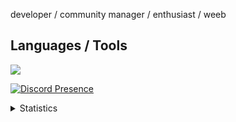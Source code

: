 <p> developer / community manager / enthusiast / weeb </p>

## Languages / Tools
<img src="https://skillicons.dev/icons?i=js,ts,html,css,lua,python,nodejs,vscode,cloudflare,mongodb,git,docker,discord" />

[![Discord Presence](https://lanyard.cnrad.dev/api/697541992770437130)](https://discord.com/users/697541992770437130)

<details>
  <summary>Statistics</summary>
  
  [![Jay's GitHub stats](https://github-readme-stats.vercel.app/api?username=nlghtleak&show_icons=true&theme=midnight-purple)
  [![Top Langs](https://github-readme-stats.vercel.app/api/top-langs/?username=nlghtleak&layout=donut-vertical)](https://github.com/nlghtleak/github-readme-stats)
</details>
